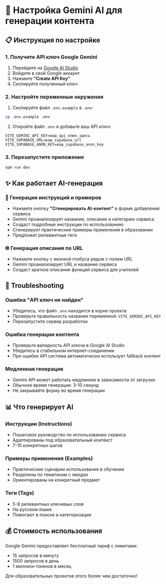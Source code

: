 # 🤖 Настройка Gemini AI для генерации контента

## 📋 Инструкция по настройке

### 1. Получите API ключ Google Gemini

1. Перейдите на [Google AI Studio](https://makersuite.google.com/app/apikey)
2. Войдите в свой Google аккаунт
3. Нажмите **"Create API Key"**
4. Скопируйте полученный ключ

### 2. Настройте переменные окружения

1. Скопируйте файл `.env.example` в `.env`:
```bash
cp .env.example .env
```

2. Откройте файл `.env` и добавьте ваш API ключ:
```env
VITE_GEMINI_API_KEY=ваш_api_ключ_здесь
VITE_SUPABASE_URL=ваш_supabase_url
VITE_SUPABASE_ANON_KEY=ваш_supabase_anon_key
```

### 3. Перезапустите приложение

```bash
npm run dev
```

## ✨ Как работает AI-генерация

### 🚀 Генерация инструкций и примеров
- Нажмите кнопку **"Сгенерировать AI-контент"** в форме добавления сервиса
- Gemini проанализирует название, описание и категорию сервиса
- Создаст подробные инструкции по использованию
- Сгенерирует практические примеры применения в образовании
- Предложит релевантные теги

### 🌐 Генерация описания по URL
- Нажмите кнопку с иконкой глобуса рядом с полем URL
- Gemini проанализирует URL и название сервиса
- Создаст краткое описание функций сервиса для учителей

## 🔧 Troubleshooting

### Ошибка "API ключ не найден"
- Убедитесь, что файл `.env` находится в корне проекта
- Проверьте правильность названия переменной: `VITE_GEMINI_API_KEY`
- Перезапустите сервер разработки

### Ошибка генерации контента
- Проверьте валидность API ключа в Google AI Studio
- Убедитесь в стабильном интернет-соединении
- При ошибке API система автоматически использует fallback контент

### Медленная генерация
- Gemini API может работать медленнее в зависимости от загрузки
- Обычное время генерации: 3-10 секунд
- Не закрывайте форму во время генерации

## 📊 Что генерирует AI

### Инструкции (Instructions)
- Пошаговое руководство по использованию сервиса
- Адаптированы под образовательный контекст
- 7-10 конкретных шагов

### Примеры применения (Examples)  
- Практические сценарии использования в обучении
- Разделены по тематикам с эмодзи
- Ориентированы на конкретный предмет

### Теги (Tags)
- 5-8 релевантных ключевых слов
- На русском языке
- Помогают в поиске и категоризации

## 💰 Стоимость использования

Google Gemini предоставляет бесплатный тариф с лимитами:
- 15 запросов в минуту  
- 1500 запросов в день
- 1 миллион токенов в месяц

Для образовательных проектов этого более чем достаточно!